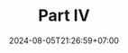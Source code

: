 ---
weight: 3600
title: "Part IV"
description: ""
icon: "Book"
date: "2024-08-05T21:26:59+07:00"
lastmod: "2024-08-05T21:26:59+07:00"
draft: falseeee
toc: true
---